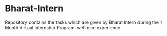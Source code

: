 # Bharat-Intern
Repository contains the tasks which are given by Bharat Intern during the 1 Month Virtual Internship Program.
well nice experience.
